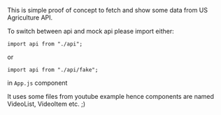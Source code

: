 This is simple proof of concept to fetch and show some data from US Agriculture API.
 
To switch between api and mock api please import either:
```
import api from "./api";
```
or
```
import api from "./api/fake";
```
in `App.js` component

It uses some files from youtube example hence components are named VideoList, VideoItem etc. ;)